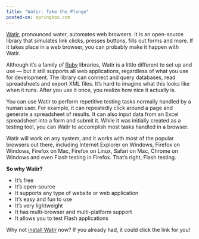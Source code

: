 ```yaml
---
title: "Watir: Take the Plunge"
posted-on: springbox.com
---
```


[Watir](http://watir.com), pronounced water, automates web browsers. It is an open-source library that simulates link clicks, presses buttons, fills out forms and more. If it takes place in a web browser, you can probably make it happen with Watir.

Although it’s a family of [Ruby](http://www.ruby-lang.org/) libraries, Watir is a little different to set up and use — but it still supports all web applications, regardless of what you use for development. The library can connect and query databases, read spreadsheets and export XML files. It’s hard to imagine what this looks like when it runs. After you use it once, you realize how nice it actually is.

You can use Watir to perform repetitive testing tasks normally handled by a human user. For example, it can repeatedly click around a page and generate a spreadsheet of results. It can also input data from an Excel spreadsheet into a form and submit it. While it was initially created as a testing tool, you can Watir to accomplish most tasks handled in a browser.

Watir will work on any system, and it works with most of the popular browsers out there, including Internet Explorer on Windows, Firefox on Windows, Firefox on Mac, Firefox on Linux, Safari on Mac, Chrome on Windows and even Flash testing in Firefox. That’s right, Flash testing.

**So why Watir?**

- It’s free
- It’s open-source
- It supports any type of website or web application
- It’s easy and fun to use
- It’s very lightweight
- It has multi-browser and multi-platform support
- It allows you to test Flash applications

Why not [install Watir](http://watir.com/installation/) now? If you already had, it could click the link for you!